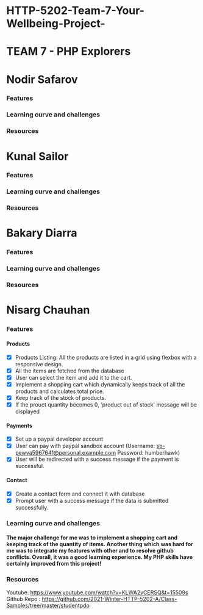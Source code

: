 # HTTP-5202-Team-7-Your-Wellbeing-Project-

# TEAM 7 - PHP Explorers

# Nodir Safarov
### Features

### Learning curve and challenges
### Resources

# Kunal Sailor
### Features
### Learning curve and challenges
### Resources

# Bakary Diarra 
### Features
### Learning curve and challenges
### Resources

# Nisarg Chauhan
### Features
#### Products
- [x] Products Listing: All the products are listed in a grid using flexbox with a responsive design. 
- [x] All the items are fetched from the database 
- [x] User can select the item and add it to the cart.
- [x] Implement a shopping cart which dynamically keeps track of all the products and calculates total price.
- [x] Keep track of the stock of products.  
- [x] If the prouct quantity becomes 0, 'product out of stock' message will be displayed    
#### Payments
- [x] Set up a paypal developer account
- [x] User can pay with paypal sandbox account  (Username: sb-pewva5967641@personal.example.com     Password: humberhawk)
- [x] User will be redirected with a success message if the payment is successful.
#### Contact
- [x] Create a contact form and connect it with database
- [x] Prompt user with a success message if the data is submitted successfully. 

### Learning curve and challenges
#### The major challenge for me was to implement a shopping cart and keeping track of the quantity of items. Another thing which was hard for me was to integrate my features with other and to resolve github conflicts. Overall, it was a good learning experience. My PHP skills have certainly improved from this project! 

### Resources
Youtube: https://www.youtube.com/watch?v=KLWA2vCERSQ&t=15509s
Github Repo : https://github.com/2021-Winter-HTTP-5202-A/Class-Samples/tree/master/studentpdo





